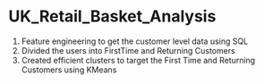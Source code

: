 # UK_Retail_Basket_Analysis

1. Feature engineering to get the customer level data using SQL
2. Divided the users into FirstTime and Returning Customers
3. Created efficient clusters to target the First Time and Returning Customers using KMeans

